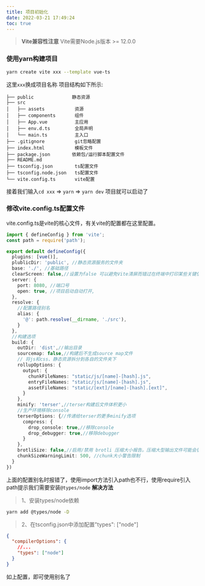 ```yaml
---
title: 项目初始化
date: 2022-03-21 17:49:24
toc: true
---
```


>**Vite兼容性注意**
Vite需要Node.js版本 >= 12.0.0

### 使用yarn构建项目
```bash
yarn create vite xxx --template vue-ts
```
这里`xxx`换成项目名称
项目结构如下所示:
```
├── public              静态资源
├── src
│   ├── assets           资源
│   ├── components       组件
│   ├── App.vue          主应用
│   ├── env.d.ts         全局声明
│   └── main.ts          主入口
├── .gitignore           git忽略配置
├── index.html           模板文件
├── package.json        依赖包/运行脚本配置文件
├── README.md
├── tsconfig.json        ts配置文件
├── tsconfig.node.json   ts配置文件
└── vite.config.ts       vite配置
```
接着我们输入`cd xxx` => `yarn` => `yarn dev`
项目就可以启动了

### 修改vite.config.ts配置文件
vite.config.ts是vite的核心文件，有关vite的配置都在这里配置。

```ts
import { defineConfig } from 'vite';
const path = require('path');

export default defineConfig({
  plugins: [vue()],
  plublicDir: 'public', //静态资源服务的文件夹
  base: './', //基础路径
  clearScreen: false,//设置为false 可以避免Vite清屏而错过在终端中打印某些关键信息
  server: {
    port: 8080, //端口号
    open: true, //项目启动自动打开,
  },
  resolve: {
    //配置路径别名
    alias: {
      '@': path.resolve(__dirname, './src'),
    }
  },
  //构建选项
  build: {
    outDir: 'dist',//输出目录
    sourcemap: false,//构建后不生成source map文件
    // 将js和css、静态资源拆分到各自的文件夹下
    rollupOptions: {
      output: {
        chunkFileNames: "static/js/[name]-[hash].js",
        entryFileNames: "static/js/[name]-[hash].js",
        assetFileNames: "static/[ext]/[name]-[hash].[ext]",
      }
    },
    minify: 'terser',//terser构建后文件体积更小
    //生产环境移除console
    terserOptions: {//传递给terser的更多minify选项
      compress: {
        drop_console: true,//移除console
        drop_debugger: true,//移除debugger
      }
    },
    brotliSize: false,//启用/禁用 brotli 压缩大小报告。压缩大型输出文件可能会很慢，因此禁用该功能可能会提高大型项目的构建性能
    chunkSizeWarningLimit: 500, //chunk大小警告限制
  }
})
```
上面的配置别名时报错了，使用import方法引入path也不行，使用require引入path提示我们需要安装`@types/node`
**解决方法**
>1、安装types/node依赖
```bash
yarn add @types/node -D
```

>2、在tsconfig.json中添加配置"types": ["node"]
```json
{
  "compilerOptions": {
    //...
    "types": ["node"]
  }
}
```
如上配置，即可使用别名了